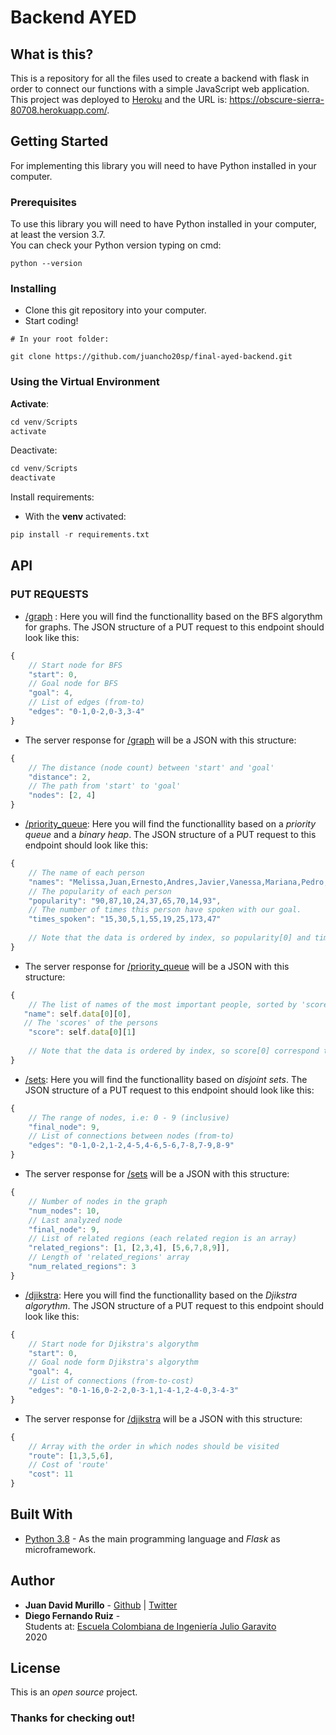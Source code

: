 # Backend AYED

## What is this?

This is a repository for all the files used to create a backend with flask in order to connect our functions with a simple JavaScript web application. This project was deployed to [Heroku](https://dashboard.heroku.com/) and the URL is: https://obscure-sierra-80708.herokuapp.com/.


## Getting Started

For implementing this library you will need to have Python installed in your computer.

### Prerequisites
To use this library you will need to have Python installed in your computer, at least the version 3.7. <br/>
You can check your Python version typing on cmd:

```
python --version
```

### Installing
- Clone this git repository into your computer.
- Start coding!

```
# In your root folder:

git clone https://github.com/juancho20sp/final-ayed-backend.git

```
### Using the Virtual Environment
**Activate**:
``` python
cd venv/Scripts
activate
```

Deactivate:
``` python
cd venv/Scripts
deactivate
```

Install requirements:
- With the **venv** activated: 

``` python
pip install -r requirements.txt
```

## API
### PUT REQUESTS
- [/graph](https://obscure-sierra-80708.herokuapp.com/graph) : Here you will find the functionallity based on the BFS algorythm for graphs. The JSON structure of a PUT request to this endpoint should look like this:
```javascript
{
    // Start node for BFS
    "start": 0,
    // Goal node for BFS
    "goal": 4,
    // List of edges (from-to)
    "edges": "0-1,0-2,0-3,3-4"
}
```
- The server response for [/graph](https://obscure-sierra-80708.herokuapp.com/graph)  will be a JSON with this structure:
```javascript
{
    // The distance (node count) between 'start' and 'goal'
    "distance": 2,
    // The path from 'start' to 'goal'
    "nodes": [2, 4]
}
```
- [/priority_queue](https://obscure-sierra-80708.herokuapp.com/priority_queue): Here you will find the functionallity based on a _priority queue_ and a _binary heap_. The JSON structure of a PUT request to this endpoint should look like this:
```javascript
{
    // The name of each person
    "names": "Melissa,Juan,Ernesto,Andres,Javier,Vanessa,Mariana,Pedro,Luz",
    // The popularity of each person
    "popularity": "90,87,10,24,37,65,70,14,93",
    // The number of times this person have spoken with our goal.
    "times_spoken": "15,30,5,1,55,19,25,173,47"
    
    // Note that the data is ordered by index, so popularity[0] and times_spoken[0] correspond to names[0]
}
``` 

- The server response for  [/priority_queue](https://obscure-sierra-80708.herokuapp.com/priority_queue)  will be a JSON with this structure:
```javascript
{
    // The list of names of the most important people, sorted by 'score'
   "name": self.data[0][0],
   // The 'scores' of the persons
    "score": self.data[0][1]
    
    // Note that the data is ordered by index, so score[0] correspond to name[0]
}
```
- [/sets](https://obscure-sierra-80708.herokuapp.com/sets): Here you will find the functionallity based on _disjoint sets_. The JSON structure of a PUT request to this endpoint should look like this:
```javascript
{
    // The range of nodes, i.e: 0 - 9 (inclusive)
    "final_node": 9,
    // List of connections between nodes (from-to)
    "edges": "0-1,0-2,1-2,4-5,4-6,5-6,7-8,7-9,8-9"
}
``` 

- The server response for [/sets](https://obscure-sierra-80708.herokuapp.com/sets) will be a JSON with this structure:
```javascript
{
    // Number of nodes in the graph
    "num_nodes": 10,
    // Last analyzed node
    "final_node": 9,
    // List of related regions (each related region is an array)
    "related_regions": [1, [2,3,4], [5,6,7,8,9]],
    // Length of 'related_regions' array
    "num_related_regions": 3
}
```
- [/djikstra](https://obscure-sierra-80708.herokuapp.com/djikstra): Here you will find the functionallity based on the _Djikstra algorythm_. The JSON structure of a PUT request to this endpoint should look like this:
```javascript
{
    // Start node for Djikstra's algorythm
    "start": 0,
    // Goal node form Djikstra's algorythm
    "goal": 4,
    // List of connections (from-to-cost)
    "edges": "0-1-16,0-2-2,0-3-1,1-4-1,2-4-0,3-4-3"
}
``` 
- The server response for  [/djikstra](https://obscure-sierra-80708.herokuapp.com/djikstra) will be a JSON with this structure:
```javascript
{
    // Array with the order in which nodes should be visited
    "route": [1,3,5,6],
    // Cost of 'route'
    "cost": 11
}
```

## Built With

* [Python 3.8](https://www.python.org/) - As the main programming language and *Flask* as microframework.



## Author

* **Juan David Murillo** - [Github](https://github.com/juancho20sp) | [Twitter](https://twitter.com/juancho20sp)<br/>
* **Diego Fernando Ruiz** -<br/>
Students at: [Escuela Colombiana de Ingeniería Julio Garavito](https://www.escuelaing.edu.co/es/) <br/>
2020 



## License

This is an *open source* project.

### Thanks for checking out!
